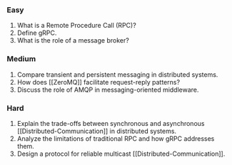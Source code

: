 ### Easy
1. What is a Remote Procedure Call (RPC)?
2. Define gRPC.
3. What is the role of a message broker?
### Medium
1. Compare transient and persistent messaging in distributed systems.
2. How does [[ZeroMQ]] facilitate request-reply patterns?
3. Discuss the role of AMQP in messaging-oriented middleware.
### Hard
1. Explain the trade-offs between synchronous and asynchronous [[Distributed-Communication]] in distributed systems.
2. Analyze the limitations of traditional RPC and how gRPC addresses them.
3. Design a protocol for reliable multicast [[Distributed-Communication]].